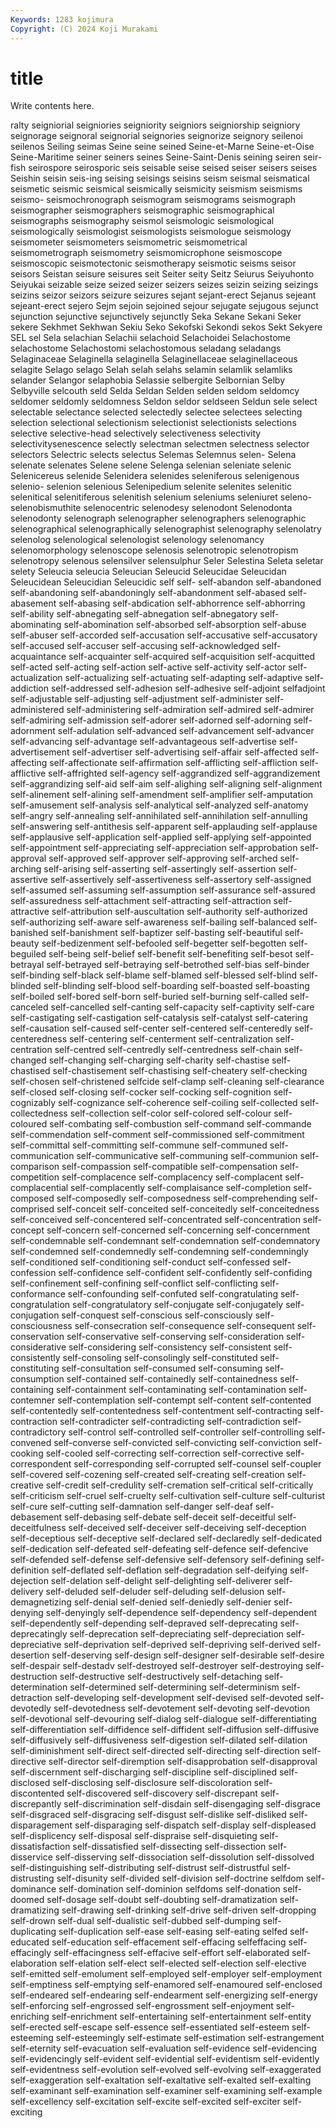 ```yaml
---
Keywords: 1283 kojimura
Copyright: (C) 2024 Koji Murakami
---
```


# title

Write contents here.



ralty seigniorial seigniories
seigniority seigniors seigniorship seigniory seignorage seignoral seignorial seignories seignorize seignory
seilenoi seilenos Seiling seimas Seine seine seined Seine-et-Marne Seine-et-Oise Seine-Maritime
seiner seiners seines Seine-Saint-Denis seining seiren seir-fish seirospore seirosporic seis
seisable seise seised seiser seisers seises Seishin seisin seis-ing seising
seisings seisins seism seismal seismatical seismetic seismic seismical seismically seismicity
seismism seismisms seismo- seismochronograph seismogram seismograms seismograph seismographer seismographers seismographic
seismographical seismographs seismography seismol seismologic seismological seismologically seismologist seismologists seismologue
seismology seismometer seismometers seismometric seismometrical seismometrograph seismometry seismomicrophone seismoscope seismoscopic
seismotectonic seismotherapy seismotic seisms seisor seisors Seistan seisure seisures seit
Seiter seity Seitz Seiurus Seiyuhonto Seiyukai seizable seize seized seizer
seizers seizes seizin seizing seizings seizins seizor seizors seizure seizures
sejant sejant-erect Sejanus sejeant sejeant-erect sejero Sejm sejoin sejoined sejour
sejugate sejugous sejunct sejunction sejunctive sejunctively sejunctly Seka Sekane Sekani
Seker sekere Sekhmet Sekhwan Sekiu Seko Sekofski Sekondi sekos Sekt
Sekyere SEL sel Sela selachian Selachii selachoid Selachoidei Selachostome selachostome
Selachostomi selachostomous seladang seladangs Selaginaceae Selaginella selaginella Selaginellaceae selaginellaceous selagite
Selago selago Selah selah selahs selamin selamlik selamliks selander Selangor
selaphobia Selassie selbergite Selbornian Selby Selbyville selcouth seld Selda Seldan
Selden selden seldom seldomcy seldomer seldomly seldomness Seldon seldor seldseen
Seldun sele select selectable selectance selected selectedly selectee selectees selecting
selection selectional selectionism selectionist selectionists selections selective selective-head selectively selectiveness
selectivity selectivitysenescence selectly selectman selectmen selectness selector selectors Selectric selects
selectus Selemas Selemnus selen- Selena selenate selenates Selene selene Selenga
selenian seleniate selenic Selenicereus selenide Selenidera selenides seleniferous selenigenous selenio-
selenion selenious Selenipedium selenite selenites selenitic selenitical selenitiferous selenitish selenium
seleniums seleniuret seleno- selenobismuthite selenocentric selenodesy selenodont Selenodonta selenodonty selenograph
selenographer selenographers selenographic selenographical selenographically selenographist selenography selenolatry selenolog selenological
selenologist selenology selenomancy selenomorphology selenoscope selenosis selenotropic selenotropism selenotropy selenous
selensilver selensulphur Seler Selestina Seleta seletar selety Seleucia seleucia Seleucian
Seleucid Seleucidae Seleucidan Seleucidean Seleucidian Seleucidic self self- self-abandon self-abandoned
self-abandoning self-abandoningly self-abandonment self-abased self-abasement self-abasing self-abdication self-abhorrence self-abhorring self-ability
self-abnegating self-abnegation self-abnegatory self-abominating self-abomination self-absorbed self-absorption self-abuse self-abuser self-accorded
self-accusation self-accusative self-accusatory self-accused self-accuser self-accusing self-acknowledged self-acquaintance self-acquainter self-acquired
self-acquisition self-acquitted self-acted self-acting self-action self-active self-activity self-actor self-actualization self-actualizing
self-actuating self-adapting self-adaptive self-addiction self-addressed self-adhesion self-adhesive self-adjoint selfadjoint self-adjustable
self-adjusting self-adjustment self-administer self-administered self-administering self-admiration self-admired self-admirer self-admiring self-admission
self-adorer self-adorned self-adorning self-adornment self-adulation self-advanced self-advancement self-advancer self-advancing self-advantage
self-advantageous self-advertise self-advertisement self-advertiser self-advertising self-affair self-affected self-affecting self-affectionate self-affirmation
self-afflicting self-affliction self-afflictive self-affrighted self-agency self-aggrandized self-aggrandizement self-aggrandizing self-aid self-aim
self-alighing self-aligning self-alignment self-alinement self-alining self-amendment self-amplifier self-amputation self-amusement self-analysis
self-analytical self-analyzed self-anatomy self-angry self-annealing self-annihilated self-annihilation self-annulling self-answering self-antithesis
self-apparent self-applauding self-applause self-applausive self-application self-applied self-applying self-appointed self-appointment self-appreciating
self-appreciation self-approbation self-approval self-approved self-approver self-approving self-arched self-arching self-arising self-asserting
self-assertingly self-assertion self-assertive self-assertively self-assertiveness self-assertory self-assigned self-assumed self-assuming self-assumption
self-assurance self-assured self-assuredness self-attachment self-attracting self-attraction self-attractive self-attribution self-auscultation self-authority
self-authorized self-authorizing self-aware self-awareness self-bailing self-balanced self-banished self-banishment self-baptizer self-basting
self-beautiful self-beauty self-bedizenment self-befooled self-begetter self-begotten self-beguiled self-being self-belief self-benefit
self-benefiting self-besot self-betrayal self-betrayed self-betraying self-betrothed self-bias self-binder self-binding self-black
self-blame self-blamed self-blessed self-blind self-blinded self-blinding self-blood self-boarding self-boasted self-boasting
self-boiled self-bored self-born self-buried self-burning self-called self-canceled self-cancelled self-canting self-capacity
self-captivity self-care self-castigating self-castigation self-catalysis self-catalyst self-catering self-causation self-caused self-center
self-centered self-centeredly self-centeredness self-centering self-centerment self-centralization self-centration self-centred self-centredly self-centredness
self-chain self-changed self-changing self-charging self-charity self-chastise self-chastised self-chastisement self-chastising self-cheatery
self-checking self-chosen self-christened selfcide self-clamp self-cleaning self-clearance self-closed self-closing self-cocker
self-cocking self-cognition self-cognizably self-cognizance self-coherence self-coiling self-collected self-collectedness self-collection self-color
self-colored self-colour self-coloured self-combating self-combustion self-command self-commande self-commendation self-comment self-commissioned
self-commitment self-committal self-committing self-commune self-communed self-communication self-communicative self-communing self-communion self-comparison
self-compassion self-compatible self-compensation self-competition self-complacence self-complacency self-complacent self-complacential self-complacently self-complaisance
self-completion self-composed self-composedly self-composedness self-comprehending self-comprised self-conceit self-conceited self-conceitedly self-conceitedness
self-conceived self-concentered self-concentrated self-concentration self-concept self-concern self-concerned self-concerning self-concernment self-condemnable
self-condemnant self-condemnation self-condemnatory self-condemned self-condemnedly self-condemning self-condemningly self-conditioned self-conditioning self-conduct
self-confessed self-confession self-confidence self-confident self-confidently self-confiding self-confinement self-confining self-conflict self-conflicting
self-conformance self-confounding self-confuted self-congratulating self-congratulation self-congratulatory self-conjugate self-conjugately self-conjugation self-conquest
self-conscious self-consciously self-consciousness self-consecration self-consequence self-consequent self-conservation self-conservative self-conserving self-consideration
self-considerative self-considering self-consistency self-consistent self-consistently self-consoling self-consolingly self-constituted self-constituting self-consultation
self-consumed self-consuming self-consumption self-contained self-containedly self-containedness self-containing self-containment self-contaminating self-contamination
self-contemner self-contemplation self-contempt self-content self-contented self-contentedly self-contentedness self-contentment self-contracting self-contraction
self-contradicter self-contradicting self-contradiction self-contradictory self-control self-controlled self-controller self-controlling self-convened self-converse
self-convicted self-convicting self-conviction self-cooking self-cooled self-correcting self-correction self-corrective self-correspondent self-corresponding
self-corrupted self-counsel self-coupler self-covered self-cozening self-created self-creating self-creation self-creative self-credit
self-credulity self-cremation self-critical self-critically self-criticism self-cruel self-cruelty self-cultivation self-culture self-culturist
self-cure self-cutting self-damnation self-danger self-deaf self-debasement self-debasing self-debate self-deceit self-deceitful
self-deceitfulness self-deceived self-deceiver self-deceiving self-deception self-deceptious self-deceptive self-declared self-declaredly self-dedicated
self-dedication self-defeated self-defeating self-defence self-defencive self-defended self-defense self-defensive self-defensory self-defining
self-definition self-deflated self-deflation self-degradation self-deifying self-dejection self-delation self-delight self-delighting self-deliverer
self-delivery self-deluded self-deluder self-deluding self-delusion self-demagnetizing self-denial self-denied self-deniedly self-denier
self-denying self-denyingly self-dependence self-dependency self-dependent self-dependently self-depending self-depraved self-deprecating self-deprecatingly
self-deprecation self-depreciating self-depreciation self-depreciative self-deprivation self-deprived self-depriving self-derived self-desertion self-deserving
self-design self-designer self-desirable self-desire self-despair self-destadv self-destroyed self-destroyer self-destroying self-destruction
self-destructive self-destructively self-detaching self-determination self-determined self-determining self-determinism self-detraction self-developing self-development
self-devised self-devoted self-devotedly self-devotedness self-devotement self-devoting self-devotion self-devotional self-devouring self-dialog
self-dialogue self-differentiating self-differentiation self-diffidence self-diffident self-diffusion self-diffusive self-diffusively self-diffusiveness self-digestion
self-dilated self-dilation self-diminishment self-direct self-directed self-directing self-direction self-directive self-director self-diremption
self-disapprobation self-disapproval self-discernment self-discharging self-discipline self-disciplined self-disclosed self-disclosing self-disclosure self-discoloration
self-discontented self-discovered self-discovery self-discrepant self-discrepantly self-discrimination self-disdain self-disengaging self-disgrace self-disgraced
self-disgracing self-disgust self-dislike self-disliked self-disparagement self-disparaging self-dispatch self-display self-displeased self-displicency
self-disposal self-dispraise self-disquieting self-dissatisfaction self-dissatisfied self-dissecting self-dissection self-disservice self-disserving self-dissociation
self-dissolution self-dissolved self-distinguishing self-distributing self-distrust self-distrustful self-distrusting self-disunity self-divided self-division
self-doctrine selfdom self-dominance self-domination self-dominion selfdoms self-donation self-doomed self-dosage self-doubt
self-doubting self-dramatization self-dramatizing self-drawing self-drinking self-drive self-driven self-dropping self-drown self-dual
self-dualistic self-dubbed self-dumping self-duplicating self-duplication self-ease self-easing self-eating selfed self-educated
self-education self-effacement self-effacing selfeffacing self-effacingly self-effacingness self-effacive self-effort self-elaborated self-elaboration
self-elation self-elect self-elected self-election self-elective self-emitted self-emolument self-employed self-employer self-employment
self-emptiness self-emptying self-enamored self-enamoured self-enclosed self-endeared self-endearing self-endearment self-energizing self-energy
self-enforcing self-engrossed self-engrossment self-enjoyment self-enriching self-enrichment self-entertaining self-entertainment self-entity self-erected
self-escape self-essence self-essentiated self-esteem self-esteeming self-esteemingly self-estimate self-estimation self-estrangement self-eternity
self-evacuation self-evaluation self-evidence self-evidencing self-evidencingly self-evident self-evidential self-evidentism self-evidently self-evidentness
self-evolution self-evolved self-evolving self-exaggerated self-exaggeration self-exaltation self-exaltative self-exalted self-exalting self-examinant
self-examination self-examiner self-examining self-example self-excellency self-excitation self-excite self-excited self-exciter self-exciting
